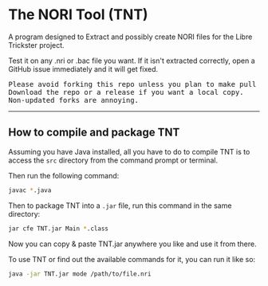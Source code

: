 The NORI Tool (TNT)
===================

A program designed to Extract and possibly create NORI
files for the Libre Trickster project.

Test it on any .nri or .bac file you want. If it isn't extracted correctly, 
open a GitHub issue immediately and it will get fixed.

<pre>
Please avoid forking this repo unless you plan to make pull request.
Download the repo or a release if you want a local copy.
Non-updated forks are annoying.
</pre>

------------------------------------

How to compile and package TNT
----------------------------------

Assuming you have Java installed, all you have to do to compile TNT is to 
access the `src` directory from the command prompt or terminal.

Then run the following command:
```bash
javac *.java
```

Then to package TNT into a `.jar` file, run this command in the same directory:
```bash
jar cfe TNT.jar Main *.class
```

Now you can copy & paste TNT.jar anywhere you like and use it from there.

To use TNT or find out the available commands for it, you can run it like so:
```bash
java -jar TNT.jar mode /path/to/file.nri
```

